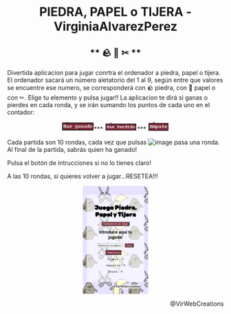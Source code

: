 <h1 align="center"> PIEDRA, PAPEL o TIJERA - VirginiaAlvarezPerez </h1> 

  <h2 align="center">   ** 🪨 📜 ✂ **   </h2>

 Divertida aplicacion para jugar conrtra el ordenador a piedra, papel o tijera. 
 El ordenador sacará un número aletatorio del 1 al 9, según entre que valores se encuentre ese numero, se corresponderá con 🪨 piedra, con 📜 papel o con ✂.
 Elige tu elemento y pulsa jugar!! La aplicacion te dirá si ganas o pierdes en cada ronda, y se irán sumando los puntos de cada uno en el contador:

<p align="center">
 <img src="./images/ganado.png" alt="ganado" width=15% >***
  <img src="./images/perdido.png" alt="perdido" width=15% >***
   <img src="./images/empate.png" alt="empate" width=10% >
</p>
<!-- 
 ![image](https://github.com/virchaca/piedra-papel-o-tijera---virchaca/assets/139872250/38682136-68e1-48fe-9f61-224c34b82e77) ***
 ![image](https://github.com/virchaca/piedra-papel-o-tijera---virchaca/assets/139872250/50abcb1c-7a71-4c4f-9623-9990becc9464) ***
 ![image](https://github.com/virchaca/piedra-papel-o-tijera---virchaca/assets/139872250/a0be6dc3-6071-4157-9de1-8269c55af324) -->

  
 Cada partida son 10 rondas, cada vez que pulsas ![image](https://github.com/virchaca/piedra-papel-o-tijera---virchaca/assets/139872250/1aa64eca-5040-49c8-b805-007a1baf095a) pasa una ronda. Al final de la partida, sabrás quien ha ganado!

Pulsa el botón de intrucciones si no lo tienes claro!

 A las 10 rondas, si quieres volver a jugar...RESETEA!!!

<p align="center">
 <img src="./images/Screenshot.jpg" alt="img" width=30% align="center">
</p>

<p align="right"> @VirWebCreations </p>